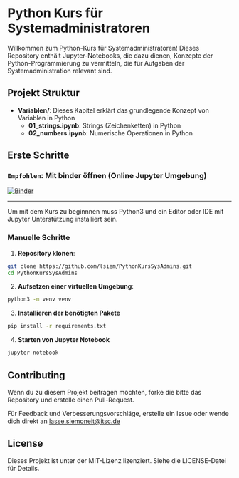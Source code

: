 # Python Kurs für Systemadministratoren

Willkommen zum Python-Kurs für Systemadministratoren! Dieses Repository enthält Jupyter-Notebooks, die dazu dienen, Konzepte der Python-Programmierung zu vermitteln, die für Aufgaben der Systemadministration relevant sind.

## Projekt Struktur

- **Variablen/**: Dieses Kapitel erklärt das grundlegende Konzept von Variablen in Python
  - **01_strings.ipynb**: Strings (Zeichenketten) in Python
  - **02_numbers.ipynb**: Numerische Operationen in Python


## Erste Schritte

### `Empfohlen`: Mit binder öffnen (Online Jupyter Umgebung)
[![Binder](https://mybinder.org/badge_logo.svg)](https://mybinder.org/v2/gh/lsiem/PythonKursSysAdmins.git/HEAD)


---
Um mit dem Kurs zu beginnnen muss Python3 und ein Editor oder IDE mit Jupyter Unterstützung installiert sein.

### Manuelle Schritte

1. **Repository klonen**:
  ```sh
  git clone https://github.com/lsiem/PythonKursSysAdmins.git
  cd PythonKursSysAdmins
  ```

2. **Aufsetzen einer virtuellen Umgebung**:
  ```sh
  python3 -m venv venv
  ```

3. **Installieren der benötigten Pakete**
  ```sh
  pip install -r requirements.txt
  ````

4. **Starten von Jupyter Notebook**
  ```sh
  jupyter notebook
  ````


## Contributing

Wenn du zu diesem Projekt beitragen möchten, forke die bitte das Repository und erstelle einen Pull-Request.

Für Feedback und Verbesserungsvorschläge, erstelle ein Issue oder wende dich direkt an lasse.siemoneit@itsc.de


## License

Dieses Projekt ist unter der MIT-Lizenz lizenziert. Siehe die LICENSE-Datei für Details.